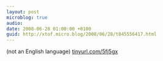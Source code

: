 ```yaml
---
layout: post
microblog: true
audio: 
date: 2008-06-28 01:00:00 +0100
guid: http://xtof.micro.blog/2008/06/28/t845556417.html
---
```

(not an English language)
[tinyurl.com/5fj5gx](http://tinyurl.com/5fj5gx)
